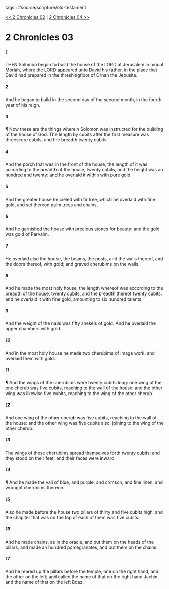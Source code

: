 tags:: #source/scripture/old-testament

[<< 2 Chronicles 02](source/scripture/old-testament/14_2_Chronicles/2_Chronicles_02.md) | [2 Chronicles 04 >>](source/scripture/old-testament/14_2_Chronicles/2_Chronicles_04.md)

# 2 Chronicles 03

##### 1

THEN Solomon began to build the house of the LORD at Jerusalem in mount Moriah, where the LORD appeared unto David his father, in the place that David had prepared in the threshingfloor of Ornan the Jebusite.

##### 2

And he began to build in the second day of the second month, in the fourth year of his reign.

##### 3

¶ Now these are the things wherein Solomon was instructed for the building of the house of God. The length by cubits after the first measure was threescore cubits, and the breadth twenty cubits.

##### 4

And the porch that was in the front of the house, the length of it was according to the breadth of the house, twenty cubits, and the height was an hundred and twenty: and he overlaid it within with pure gold.

##### 5

And the greater house he cieled with fir tree, which he overlaid with fine gold, and set thereon palm trees and chains.

##### 6

And he garnished the house with precious stones for beauty: and the gold was gold of Parvaim.

##### 7

He overlaid also the house, the beams, the posts, and the walls thereof, and the doors thereof, with gold; and graved cherubims on the walls.

##### 8

And he made the most holy house, the length whereof was according to the breadth of the house, twenty cubits, and the breadth thereof twenty cubits: and he overlaid it with fine gold, amounting to six hundred talents.

##### 9

And the weight of the nails was fifty shekels of gold. And he overlaid the upper chambers with gold.

##### 10

And in the most holy house he made two cherubims of image work, and overlaid them with gold.

##### 11

¶ And the wings of the cherubims were twenty cubits long: one wing of the one cherub was five cubits, reaching to the wall of the house: and the other wing was likewise five cubits, reaching to the wing of the other cherub.

##### 12

And one wing of the other cherub was five cubits, reaching to the wall of the house: and the other wing was five cubits also, joining to the wing of the other cherub.

##### 13

The wings of these cherubims spread themselves forth twenty cubits: and they stood on their feet, and their faces were inward.

##### 14

¶ And he made the vail of blue, and purple, and crimson, and fine linen, and wrought cherubims thereon.

##### 15

Also he made before the house two pillars of thirty and five cubits high, and the chapiter that was on the top of each of them was five cubits.

##### 16

And he made chains, as in the oracle, and put them on the heads of the pillars; and made an hundred pomegranates, and put them on the chains.

##### 17

And he reared up the pillars before the temple, one on the right hand, and the other on the left; and called the name of that on the right hand Jachin, and the name of that on the left Boaz.

